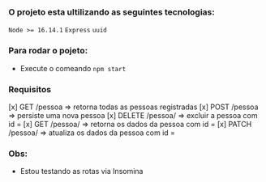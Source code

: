 ### O projeto esta ultilizando as seguintes tecnologias:

`Node >= 16.14.1`
`Express`
`uuid`

### Para rodar o pojeto:

- Execute o comeando `npm start`

### Requisitos

[x] GET /pessoa => retorna todas as pessoas registradas
[x] POST /pessoa => persiste uma nova pessoa
[x] DELETE /pessoa/<id> => excluir a pessoa com id = <id>
[x] GET /pessoa/<id> => retorna os dados da pessoa com id = <id>
[x] PATCH /pessoa/<id> => atualiza os dados da pessoa com id = <id>

### Obs:
- Estou testando as rotas via Insomina